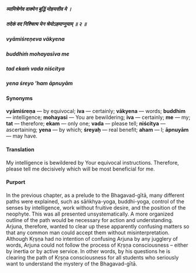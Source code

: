 ##### व्यामिश्रेणेव वाक्येन बुद्धिं मोहयसीव मे ।
##### तदेकं वद निश्चित्य येन श्रेयोऽहमाप्नुयाम् ॥ २ ॥

##### vyāmiśreṇeva vākyena
##### buddhiṁ mohayasīva me
##### tad ekaṁ vada niścitya
##### yena śreyo ’ham āpnuyām

#### Synonyms

**vyāmiśreṇa** — by equivocal; **iva** — certainly; **vākyena** — words; **buddhim** — intelligence; **mohayasi** — You are bewildering; **iva** — certainly; **me** — my; **tat** — therefore; **ekam** — only one; **vada** — please tell; **niścitya** — ascertaining; **yena** — by which; **śreyaḥ** — real benefit; **aham** — I; **āpnuyām** — may have.

#### Translation

My intelligence is bewildered by Your equivocal instructions. Therefore, please tell me decisively which will be most beneficial for me.

#### Purport

In the previous chapter, as a prelude to the Bhagavad-gītā, many different paths were explained, such as sāṅkhya-yoga, buddhi-yoga, control of the senses by intelligence, work without fruitive desire, and the position of the neophyte. This was all presented unsystematically. A more organized outline of the path would be necessary for action and understanding. Arjuna, therefore, wanted to clear up these apparently confusing matters so that any common man could accept them without misinterpretation. Although Kṛṣṇa had no intention of confusing Arjuna by any jugglery of words, Arjuna could not follow the process of Kṛṣṇa consciousness – either by inertia or by active service. In other words, by his questions he is clearing the path of Kṛṣṇa consciousness for all students who seriously want to understand the mystery of the Bhagavad-gītā.